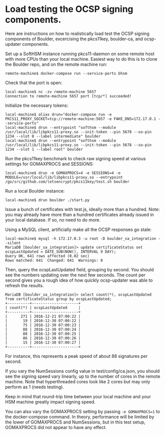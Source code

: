 # Load testing the OCSP signing components.

Here are instructions on how to realistically load test the OCSP signing
components of Boulder, excercising the pkcs11key, boulder-ca, and
ocsp-updater components.

Set up a SoftHSM instance running pkcs11-daemon on some remote host with more
CPUs than your local machine. Easiest way to do this is to clone the Boulder
repo, and on the remote machine run:

    remote-machine$ docker-compose run --service-ports bhsm

Check that the port is open:

    local-machine$ nc -zv remote-machine 5657
    Connection to remote-machine 5657 port [tcp/*] succeeded!

Initialize the necessary tokens:

    local-machine$ alias drun="docker-compose run -e PKCS11_PROXY_SOCKET=tcp://remote-machine:5657 -e FAKE_DNS=172.17.0.1 --service-ports"
    local-machine$ drun --entrypoint "softhsm --module /usr/local/lib/libpkcs11-proxy.so --init-token --pin 5678 --so-pin 1234 --slot 0 --label intermediate" boulder
    local-machine$ drun --entrypoint "softhsm --module /usr/local/lib/libpkcs11-proxy.so --init-token --pin 5678 --so-pin 1234 --slot 1 --label root" boulder

Run the pkcs11key benchmark to check raw signing speed at various settings for
GOMAXPROCS and SESSIONS:

    local-machine$ drun -e GOMAXPROCS=4 -e SESSIONS=4 -e MODULE=/usr/local/lib/libpkcs11-proxy.so --entrypoint /go/src/github.com/letsencrypt/pkcs11key/test.sh boulder

Run a local Boulder instance:

    local-machine$ drun boulder ./start.py

Issue a bunch of certificates with test.js, ideally more than a hundred. Note:
you may already have more than a hundred certificates already issued in your
local database. If so, no need to do more.

Using a MySQL client, artificially make all the OCSP responses go stale:

    local-machine$ mysql -h 172.17.0.3 -u root -D boulder_sa_integration --silent
    MariaDB [boulder_sa_integration]> update certificateStatus set ocspLastUpdated = DATE_SUB(NOW(), INTERVAL 9 DAY);
    Query OK, 641 rows affected (0.02 sec)
    Rows matched: 641  Changed: 641  Warnings: 0

Then, query the ocspLastUpdated field, grouping by second. You should see the
numbers updating over the next few seconds. The count per second gives you a
rough idea of how quickly ocsp-updater was able to refresh the results.

    MariaDB [boulder_sa_integration]> select count(*), ocspLastUpdated from certificateStatus group by ocspLastUpdated;
    +----------+---------------------+
    | count(*) | ocspLastUpdated     |
    +----------+---------------------+
    |      271 | 2016-12-21 07:00:22 |
    |       19 | 2016-12-30 07:00:22 |
    |       75 | 2016-12-30 07:00:23 |
    |       88 | 2016-12-30 07:00:24 |
    |       88 | 2016-12-30 07:00:25 |
    |       86 | 2016-12-30 07:00:26 |
    |       15 | 2016-12-30 07:00:27 |
    +----------+---------------------+

For instance, this represents a peak speed of about 88 signatures per second.

If you vary the NumSessions config value in test/config/ca.json, you should see
the signing speed vary linearly, up to the number of cores in the remote
machine. Note that hyperthreaded cores look like 2 cores but may only perform
as 1 (needs testing).

Keep in mind that round-trip time between your local machine and your HSM
machine greatly impact signing speed.

You can also vary the GOMAXPROCS setting by passing `-e GOMAXPROCS=1` to the
docker-compose command. In theory, performance will be limited by the lower of
GOMAXPROCS and NumSessions, but in this test setup, GOMAXPROCS did not appear to
have any effect.
